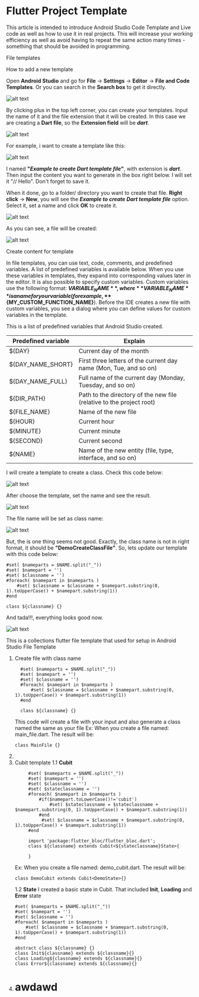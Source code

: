 # Flutter Project Template
This article is intended to introduce Android Studio Code Template and Live code as well as how to use it in real projects. This will increase your working efficiency as well as avoid having to repeat the same action many times - something that should be avoided in programming.

File templates

How to add a new template

Open **Android Studio** and go for **File** → **Settings** → **Editor** → **File and Code Templates**. Or you can search in the **Search box** to get it directly.


![alt text](https://github.com/beobanhbo/flutter_project_template/blob/main/Screenshot%202024-06-18%20at%2023.13.39.png)

By clicking plus in the top left corner, you can create your templates. Input the name of it and the file extension that it will be created. In this case we are creating a **Dart file**, so the **Extension field** will be _**dart**_.

![alt text](https://github.com/beobanhbo/flutter_project_template/blob/main/Screenshot%202024-06-18%20at%2023.17.34.png)

For example, i want to create a template like this:

![alt text](https://github.com/beobanhbo/flutter_project_template/blob/main/Screenshot%202024-06-18%20at%2023.25.08.png)

I named **"_Example to create Dart template file_"**, with extension is **_dart_**. Then input the content you want to generate in the box right below. I will set it "// Hello". Don't forget to save it.

When it done, go to a folder/ directory you want to create that file. **Right click** → **New**, you will see the _**Example to create Dart template file**_ option. Select it, set a name and click **OK** to create it.

![alt text](https://github.com/beobanhbo/flutter_project_template/blob/main/Screenshot%202024-06-18%20at%2023.30.02.png)

As you can see, a file will be created:

![alt text](https://github.com/beobanhbo/flutter_project_template/blob/main/Screenshot%202024-06-18%20at%2023.36.34.png)

Create content for template

In file templates, you can use text, code, comments, and predefined variables. A list of predefined variables is available below. When you use these variables in templates, they expand into corresponding values later in the editor.  It is also possible to specify custom variables. Custom variables use the following format: **${VARIABLE_NAME}**, where **VARIABLE_NAME** is a name for your variable (for example, **${MY_CUSTOM_FUNCTION_NAME}**). Before the IDE creates a new file with custom variables, you see a dialog where you can define values for custom variables in the template.

This is a list of predefined variables that Android Studio created.

| Predefined variable |Explain  |
|--|--|
| ${DAY} |Current day of the month  |
| ${DAY_NAME_SHORT} |First three letters of the current day name (Mon, Tue, and so on)|
| ${DAY_NAME_FULL} |Full name of the current day (Monday, Tuesday, and so on)|
| ${DIR_PATH} |Path to the directory of the new file (relative to the project root)|
| ${FILE_NAME} |Name of the new file|
| ${HOUR} |Current hour|
| ${MINUTE} |Current minute|
| ${SECOND} |Current second|
| ${NAME} |Name of the new entity (file, type, interface, and so on)|


I will create a template to create a class. Check this code below:

![alt text](https://github.com/beobanhbo/flutter_project_template/blob/main/Screenshot%202024-06-18%20at%2023.56.18.png)

After choose the template, set the name and see the result.

![alt text](https://github.com/beobanhbo/flutter_project_template/blob/main/Screenshot%202024-06-18%20at%2023.59.09.png)

The file name will be set as class name:

![alt text](https://github.com/beobanhbo/flutter_project_template/blob/main/Screenshot%202024-06-19%20at%2000.01.51.png)

But, the is one thing seems not good. Exactly, the class name is not in right format, it should be **"DemoCreateClassFile"**. So, lets update our template with this code below:

```
#set( $nameparts = $NAME.split("_"))
#set( $namepart = '')
#set( $classname = '')
#foreach( $namepart in $nameparts )
    #set( $classname = $classname + $namepart.substring(0, 1).toUpperCase() + $namepart.substring(1))
#end

class ${classname} {}
```

 And tada!!!, everything looks good now.
 
![alt text]( https://github.com/beobanhbo/flutter_project_template/blob/main/Screenshot%202024-06-19%20at%2000.06.33.png)


This is a collections flutter file template that used for setup in Android Studio File Template
1. Create file with class name
     ```
       #set( $nameparts = $NAME.split("_"))
       #set( $namepart = '')
       #set( $classname = '')
       #foreach( $namepart in $nameparts )
           #set( $classname = $classname + $namepart.substring(0, 1).toUpperCase() + $namepart.substring(1))
       #end
       
       class ${classname} {}
      ```
      This code will create a file with your input and also generate a class named the same as your file
      Ex: When you create a file named: main_file.dart. The result will be:
      ```
      class MainFile {}
      ```
3. 
1. Cubit template
   1.1 **Cubit**
     ```
          #set( $nameparts = $NAME.split("_"))
          #set( $namepart = '')
          #set( $classname = '')
          #set( $stateclassname = '')
          #foreach( $namepart in $nameparts )
              #if($namepart.toLowerCase()!='cubit')
                  #set( $stateclassname = $stateclassname + $namepart.substring(0, 1).toUpperCase() + $namepart.substring(1))
              #end
               #set( $classname = $classname + $namepart.substring(0, 1).toUpperCase() + $namepart.substring(1))
          #end
          
          import 'package:flutter_bloc/flutter_bloc.dart';
          class ${classname} extends Cubit<${stateclassname}State>{
          
          }
    ```
     Ex: When you create a file named: demo_cubit.dart. The result will be:
   ```
   class DemoCubit extends Cubit<DemoState>{}
   ```
   1.2 **State**
   I created a basic state in Cubit. That included **Init**, **Loading** and **Error** state 
   ```
   #set( $nameparts = $NAME.split("_"))
   #set( $namepart = '')
   #set( $classname = '')
   #foreach( $namepart in $nameparts )
       #set( $classname = $classname + $namepart.substring(0, 1).toUpperCase() + $namepart.substring(1))
   #end
   
   abstract class ${classname} {}
   class Init${classname} extends ${classname}{}
   class Loading${classname} extends ${classname}{}
   class Error${classname} extends ${classname}{}
   ```
3. # **awdawd**
